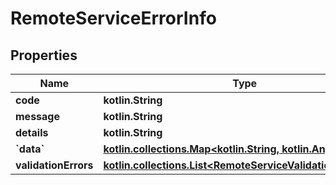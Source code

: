 
# RemoteServiceErrorInfo

## Properties
Name | Type | Description | Notes
------------ | ------------- | ------------- | -------------
**code** | **kotlin.String** |  |  [optional]
**message** | **kotlin.String** |  |  [optional]
**details** | **kotlin.String** |  |  [optional]
**&#x60;data&#x60;** | [**kotlin.collections.Map&lt;kotlin.String, kotlin.Any&gt;**](kotlin.Any.md) |  |  [optional]
**validationErrors** | [**kotlin.collections.List&lt;RemoteServiceValidationErrorInfo&gt;**](RemoteServiceValidationErrorInfo.md) |  |  [optional]



